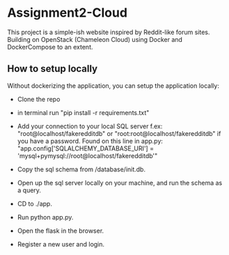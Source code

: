 # Assignment2-Cloud
This project is a simple-ish website inspired by Reddit-like forum sites. Building on OpenStack (Chameleon Cloud) using Docker and DockerCompose to an extent.

## How to setup locally
Without dockerizing the application, you can setup the application locally:
- Clone the repo
- in terminal run "pip install -r requirements.txt"
- Add your connection to your local SQL server f.ex: "root@localhost/fakeredditdb" or "root:root@localhost/fakeredditdb" if you have a password.
Found on this line in app.py: "app.config['SQLALCHEMY_DATABASE_URI'] = 'mysql+pymysql://root@localhost/fakeredditdb'"

- Copy the sql schema from /database/init.db.
- Open up the sql server locally on your machine, and run the schema as a query.
- CD to ./app.
- Run python app.py.
- Open the flask in the browser.
- Register a new user and login.
